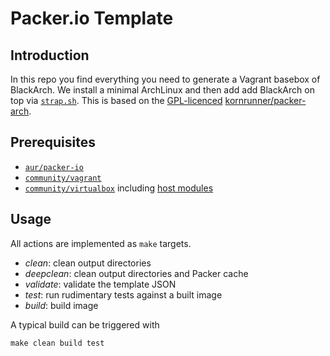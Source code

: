 # Packer.io Template

## Introduction

In this repo you find everything you need to generate a Vagrant basebox of BlackArch. We install a minimal ArchLinux and then add add BlackArch on top via [`strap.sh`](https://github.com/BlackArch/blackarch-site/blob/master/strap.sh).
This is based on the [GPL-licenced](https://github.com/kornrunner/packer-arch/blob/12748faaa76933281046cc5206c59436ffd75434/LICENSE) [kornrunner/packer-arch](https://github.com/kornrunner/packer-arch/tree/12748faaa76933281046cc5206c59436ffd75434).

## Prerequisites

* [`aur/packer-io`](https://aur.archlinux.org/packages/packer-io/)
* [`community/vagrant`](https://www.archlinux.org/packages/community/x86_64/vagrant/)
* [`community/virtualbox`](https://www.archlinux.org/packages/community/x86_64/virtualbox/) including [host modules](https://wiki.archlinux.org/index.php/VirtualBox#Load_the_VirtualBox_kernel_modules)

## Usage

All actions are implemented as `make` targets.

* *clean*: clean output directories
* *deepclean*: clean output directories and Packer cache
* *validate*: validate the template JSON
* *test*: run rudimentary tests against a built image
* *build*: build image

A typical build can be triggered with

    make clean build test
